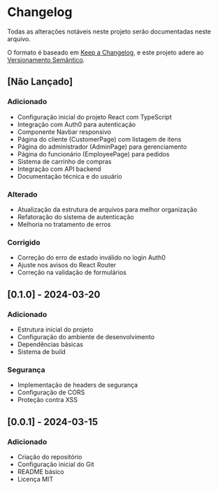 # Changelog

Todas as alterações notáveis neste projeto serão documentadas neste arquivo.

O formato é baseado em [Keep a Changelog](https://keepachangelog.com/pt-BR/1.0.0/),
e este projeto adere ao [Versionamento Semântico](https://semver.org/lang/pt-BR/).

## [Não Lançado]

### Adicionado
- Configuração inicial do projeto React com TypeScript
- Integração com Auth0 para autenticação
- Componente Navbar responsivo
- Página do cliente (CustomerPage) com listagem de itens
- Página do administrador (AdminPage) para gerenciamento
- Página do funcionário (EmployeePage) para pedidos
- Sistema de carrinho de compras
- Integração com API backend
- Documentação técnica e do usuário

### Alterado
- Atualização da estrutura de arquivos para melhor organização
- Refatoração do sistema de autenticação
- Melhoria no tratamento de erros

### Corrigido
- Correção do erro de estado inválido no login Auth0
- Ajuste nos avisos do React Router
- Correção na validação de formulários

## [0.1.0] - 2024-03-20

### Adicionado
- Estrutura inicial do projeto
- Configuração do ambiente de desenvolvimento
- Dependências básicas
- Sistema de build

### Segurança
- Implementação de headers de segurança
- Configuração de CORS
- Proteção contra XSS

## [0.0.1] - 2024-03-15

### Adicionado
- Criação do repositório
- Configuração inicial do Git
- README básico
- Licença MIT 